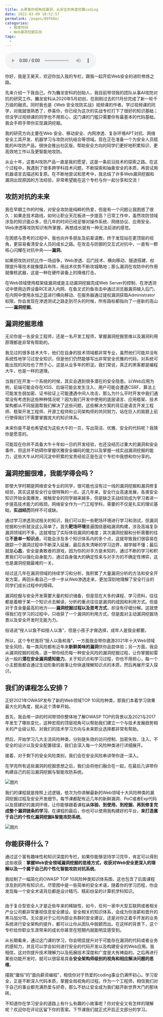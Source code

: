 ```yaml
---
title: 从黑客的视角找漏洞，从安全的角度优雅coding
date: 2022-03-09 18:52:57
permalink: /pages/89f68e/
categories:
  - 极客时间
  - Web漏洞挖掘实战
tags:
  - 
---
```

<audio title="开篇词.从黑客的视角找漏洞，从安全的角度优雅coding" src="https://static001.geekbang.org/resource/audio/1c/39/1c0c01b65e727a3683683da5332b5a39.mp3" controls="controls"></audio> 
<p>你好，我是王昊天，欢迎你加入我的专栏，跟我一起开启Web安全的进阶修炼之路。</p><p>先来介绍一下我自己。作为螣龙安科的创始人，我目前带领我的团队从事AI攻防对抗的研究工作。螣龙安科从2020年5月初创，在刚刚过去的11月份完成了新一轮千万级的融资。同时我也是《Web 安全攻防实战》视频课的作者。学过视频课的同学，对我就很熟悉了，恭喜你，你已经为这次的实战专栏打下了很好的知识基础；但没学过视频课的同学也不用担心，这门课的门槛只需要你有最基本的代码基础，我会手把手带你实现漏洞挖掘。</p><p>我的研究方向主要在Web 安全、移动安全、内网渗透、复杂环境APT对抗、网络安全工具开发、机器学习与攻防对抗结合等领域。现在正在准备一个为安全人员赋能的AI攻防产品，很快会推出社区版，帮助安全方向的同学们更好地积累知识、更高效地工作以及更智能地攻防。</p><p>从业十年，这套AI攻防产品一直是我的愿望，这是一条前沿技术的探索之路。在这个过程中，我遇到了很多跨学科技术问题，不断探索和抽象安全的本质，再尝试用机器语言去描述和复原。在不断地尝试和思考中，我总结了许多Web漏洞挖掘和漏洞出现原因的方法经验，非常希望能在这个专栏与你一起分享和交流！</p><!-- [[[read_end]]] --><h2>攻防对抗的未来</h2><p>我在早期工作的时候，对安全攻防是纯粹的热爱，但是有一个问题让我困惑了很久：如果走技术路线，如何让职业天花板进一步提高？日常工作中，虽然攻防领域涉及的知识面众多，但几年的时间已经足够对操作系统、网络协议、应用安全、Web渗透等攻防知识有所掌握，再想成长就有一种无法前进的感觉。</p><p>在困惑与思考的过程中，我也向许多朋友及前辈请教，终于发现站在更顶层的视角，更容易看清安全人员的成长之路。在攻击与防御的交互式对抗中，一直有一颗核心闪耀在对抗中央——<strong>漏洞</strong>。</p><p>如果把攻防对抗比作一场战争，Web渗透、后门技术、横向移动、隧道搭建、权限提升等技术就像摆兵布阵，用战术优势不断攻城略地；那么漏洞在攻防中的作用就像核武器，这是一种在硬件装备上的降维打击。</p><p>在Web领域使用框架级漏洞或是主动漏洞挖掘完成Web Server的控制、在渗透测试中使用边界设备RCE进入内网、在鱼叉式钓鱼攻击中通过浏览器漏洞植入后门、在内网中使用永恒之蓝进行横向移动、在服务器通过提权漏洞获取Administrator权限，你会发现在渗透测试之路走到尽头的时候，所有路标都指向了一座新的高山——<strong>漏洞挖掘</strong>。</p><h2>漏洞挖掘思维</h2><p>无论你是一名安全工程师，还是一名开发工程师，掌握漏洞挖掘思维以及漏洞利用原理都是非常有帮助的。</p><p>我见过的很多技术大牛，他们在自身的技术领域都非常专业，虽然他们可能并没有系统性地学习过安全知识，但是他们仍然能够写出非常安全优雅的代码，对系统可能出现的风险也了然于心，这是从业多年的积淀。我们常说，真正的黑客都是编程大牛，也是一样的道理。</p><p>当我们在开发一个系统的时候，其实会遇到很多潜在的安全隐患。以Web应用为例，前端可能会存在XSS、后端可能会发生注入、用户可能会遭遇CSRF、算法上可能发生弱加密、证书验证上可能遭遇中间人攻击，那么为什么平时开发中我们通常没有考虑到这些种种情况呢？因为我们开发中使用的底层语言、应用框架、技术架构都从不同层面帮我们解决了这些问题，这些解决方案的背后是语言开发工程师、框架开发工程师、开源工程师和公司架构师的共同努力，站在巨人的肩膀上前行使得我们不需要掌握庞大的知识体系。</p><p>未来你是不是也希望成为这些大牛的一员，写出简洁、优雅、安全的代码呢？我猜你是愿意的。</p><p>可能现在你并不具备大牛十年如一日的开发经验，也还没经历过重大的漏洞和安全事件，但这并不妨碍你掌握优雅安全编码的能力以及掌握一线实战漏洞挖掘的能力，这些大牛从时间沉淀中积累的宝贵经验正是在这个专栏中我想和你分享的。</p><h2>漏洞挖掘很难，我能学得会吗？</h2><p>即使大学时期是网络安全专业的同学，很可能也没有过一线的漏洞挖掘和漏洞修复经验，其实这是安全行业很特殊的一点。这几年来，安全行业高速发展，各类安全知识开始全面爆发，接触安全的同学越来越多，但是缺乏实战经验成为学习者进一步提高技术能力的瓶颈。网络安全作为一门工程学科，需要的不仅是扎实的理论基础，<strong>实战经历</strong>同样不可或缺。</p><p>通过学习渗透测试相关的知识，我们可以到一些靶场环境进行学习和测试，但漏洞挖掘和分析就没这么简单了。首先<strong>靶场环境</strong>普遍围绕基础漏洞构建，涉及高端复杂漏洞领域的不多，这就增加了实际体验漏洞的难度；其次漏洞挖掘和分析需要的往往<strong>不是单一知识点</strong>，可能会涉及多个知识体系内的多个点，这就导致我们很容易在跟踪一个漏洞过程中不断深入延展，最后丧失清晰的学习边界，越学越不懂；最后就是<strong>心态</strong>，安全是勇敢者的游戏，因为你的对手方是未知的，通过不断的学习和积累我们可以强化自身能力，通过自身强大的确定性来与对手方的不确定性博弈，这也是漏洞挖掘最难的一关。</p><p>经过这几年在漏洞领域的持续学习和分析，我积累了大量漏洞分析的方法和安全开发方案，再回头看自己一步一步从Web渗透走来，更加深刻地理解了安全行业的同学们成长过程中的障碍。</p><p>漏洞挖掘与安全开发需要大量的知识储备，但是现在大多的课程、学习资料，往往都是着眼于某一个知识点去解读，分析的重点往往是漏洞的成因和利用方式。但是对于含金量最高的地方——<strong>漏洞挖掘过程以及思考方式</strong>，却没有仔细分解。这就使得我们在学习的过程中，只收获了一个漏洞的利用方式，但是面对主动漏洞挖掘场景以及安全开发时无能为力。</p><p>俗话说“授人以鱼不如授人以渔”，但是小孩子才做选择，成年人是我全都要。</p><p>所以，这个专栏我将“授人以鱼和渔”，一方面我会带你遨游2021年十大Web领域安全风险，每一类风险都有近年来<strong>新鲜美味的漏洞</strong>供你品尝体验；另一方面，我会从漏洞挖掘的视角，逐一带你经历每一种安全风险的漏洞挖掘过程，让你掌握如雷达一般的<strong>潜在安全漏洞感知能力</strong>。关于知识点和学习过程，你也不用担心，每一个小主题我都会通过生动形象的故事让你快速理解知识点的本质，然后再展开深入探讨。</p><h2>我们的课程怎么安排？</h2><p>正好2021年OWASP发布了新的Web领域TOP 10风险种类，那我们本着学习效果最大化的角度，就从这个清单开始。</p><p>首先，我会用一讲的时间带领你整体地了解OWASP TOP的背景以及2021与2017年发生了哪些变化，这种宏观的顶层视角可以帮助我们建立一个与技术发展趋势相关的产业级认知，对我们的技术学习方向与未来职业选择都非常有帮助。</p><p>然后，开始学习几大主流风险种类，分别是失效的访问控制、加密失败、注入、不安全的设计以及安全配置错误，我们会深入每一个风险种类进行详细展开。</p><p>接着，对于剩下的安全风险类别，我们会在安全风险串讲带你逐一深入。</p><p>在学完所有这些漏洞的挖掘思想之后，我们会将他们融合在一起，在最后几讲带你构建自己的前沿漏洞挖掘与智能攻防系统。</p><p><img src="https://static001.geekbang.org/resource/image/1c/7b/1cb826084abd52e495092d5833e79e7b.jpg?wh=1250x958" alt="图片"></p><p>我们的课程就是按照上述逻辑，依次为你讲解最新的Web领域十大风险种类的漏洞挖掘过程及安全开发细节。每节课都配有近几年的新鲜漏洞、PoC或者Exp代码以及搭建好的漏洞环境，让你能够跟着课程<strong>从体验、到使用、到挖掘、再到修复完成整个漏洞链条的学习</strong>。在课程的最后，你也可以使用我构建好的平台，<strong>来打造属于自己的个性化漏洞挖掘&amp;智能攻防系统</strong>。</p><p><img src="https://static001.geekbang.org/resource/image/c9/2a/c9afc19cfd178fe6b164c6b959db322a.jpg?wh=1185x735" alt="图片"></p><h2>你能获得什么？</h2><p>通过这个富有趣味性和知识深度的专栏，如果你能够坚持学习完毕，肯定可以得到这些收获：<strong>掌握Web安全领域漏洞挖掘的思维方式，收获对Web安全更深入的理解以及一个属于自己的个性化智能攻防对抗系统</strong>。</p><p>我绘制了一幅简化的OWASP TOP 10风险种类知识体系图，这也包含了后面课程涉及到的所有知识点。尽管图中是一些简单的安全术语，随着你的学习历程，你会发现每一个安全术语背后都是设计精巧、精彩纷呈的计算机学科知识。</p><p><img src="https://static001.geekbang.org/resource/image/90/48/9001407e08a5df66625b6252587e9848.jpg?wh=2761x2472" alt=""></p><p>由于复合型安全人才是近些年来的稀缺性，如今，任何一家中大型互联网或者相关产业公司都非常重视信息安全建设。安全相关的知识体系，会成为你涨薪和晋升的黑马加分项。无论是对于公司内部业务群的安全建议，还是对你正着手开发的业务系统进行安全架构的提升，都可以让你从团队中脱颖而出。在这样的背景下，这个专栏给你职业生涯带来的成长你甚至在短期内就能明显感受到。</p><p>从长期看来，通过这门课的学习，你会明显提升对于可能存在漏洞的代码或者业务的感知力，并且可以学会如何进行安全的代码开发以及构建安全的Web应用。我相信，这对你提升技术理解力以及拓展技术深度和广度是大有裨益的。之后再进行某些功能开发时，就可以很容易具备<strong>安全架构师级别的视角和相应解决问题的思维</strong>。</p><p>摆脱“庸俗”的“面向薪资编程”，相信你对于热爱的coding事业仍满怀初心。学习安全，正是不断深入代码本质，掌握全局视角的过程。作为一个工程师，相信我们对于自己的事业都充满热爱与好奇，那么不妨让安全成为我们敲开新世界大门的那块砖。</p><p>不知道你在学习安全的道路上有什么有趣的小故事呢？你对安全又有怎样的理解呢？欢迎你在评论区留下你的答案。下节课我们就正式开启正文部分的学习。</p>
